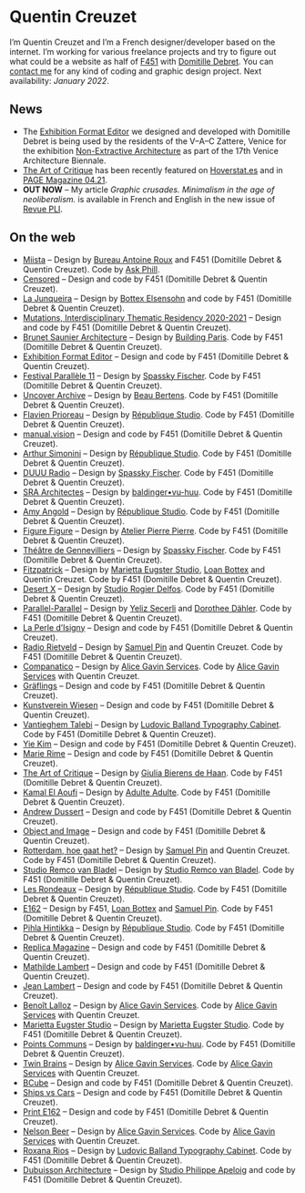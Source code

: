 # Quentin Creuzet

I’m Quentin Creuzet and I’m a French designer/developer based on the internet. I’m working for various freelance projects and try to figure out what could be a website as half of [F451](https://f451.faith) with [Domitille Debret](http://domitilledebret.net).
You can [contact me](mailto:quentin@f451.faith) for any kind of coding and graphic design project. Next availability: _January 2022_.

## News

- The [Exhibition Format Editor](http://exhibition-format-editor.v-a-c.org) we designed and developed with Domitille Debret is being used by the residents of the V–A–C Zattere, Venice for the exhibition [Non-Extractive Architecture](https://v-a-c.org/en/non-extractive-architecture) as part of the 17th Venice Architecture Biennale.
- [The Art of Critique](https://theartofcritique.rietveldacademie.nl) has been recently featured on [Hoverstat.es](https://www.hoverstat.es/features/the-art-of-critique) and in [PAGE Magazine 04.21](https://page-online.de).
- **OUT NOW** – My article _Graphic crusades. Minimalism in the age of neoliberalism._ is available in French and English in the new issue of [Revue PLI](https://pli-editions.com).

## On the web

- [Miista](https://www.miista.com) – Design by [Bureau Antoine Roux](https://bureauantoineroux.com) and F451 (Domitille Debret & Quentin Creuzet). Code by [Ask Phill](https://www.askphill.com).
- [Censored](https://censoredmagazine.fr) – Design and code by F451 (Domitille Debret & Quentin Creuzet).
- [La Junqueira](https://lajunqueira.org) – Design by [Bottex Elsensohn](https://www.instagram.com/bottexelsensohn) and code by F451 (Domitille Debret & Quentin Creuzet).
- [Mutations, Interdisciplinary Thematic Residency 2020-2021](http://www.mutationen.akademie-solitude.de) – Design and code by F451 (Domitille Debret & Quentin Creuzet).
- [Brunet Saunier Architecture](https://brunet-saunier.com) – Design by [Building Paris](http://buildingparis.fr). Code by F451 (Domitille Debret & Quentin Creuzet).
- [Exhibition Format Editor](http://exhibition-format-editor.v-a-c.org) – Design and code by F451 (Domitille Debret & Quentin Creuzet).
- [Festival Parallèle 11](https://festival11.plateformeparallele.com/programme) – Design by [Spassky Fischer](http://spassky-fischer.fr). Code by F451 (Domitille Debret & Quentin Creuzet).
- [Uncover Archive](https://uncoverarchive.com) – Design by [Beau Bertens](http://beaubertens.nl). Code by F451 (Domitille Debret & Quentin Creuzet).
- [Flavien Prioreau](https://flavienprioreau.com) – Design by [République Studio](https://www.republique.studio). Code by F451 (Domitille Debret & Quentin Creuzet).
- [manual.vision](https://manual.vision) – Design and code by F451 (Domitille Debret & Quentin Creuzet).
- [Arthur Simonini](https://arthursimonini.com) – Design by [République Studio](https://www.republique.studio). Code by F451 (Domitille Debret & Quentin Creuzet).
- [DUUU Radio](https://duuuradio.fr) – Design by [Spassky Fischer](http://spassky-fischer.fr). Code by F451 (Domitille Debret & Quentin Creuzet).
- [SRA Architectes](https://sra-architectes.com) – Design by [baldinger•vu-huu](http://www.baldingervuhuu.com). Code by F451 (Domitille Debret & Quentin Creuzet).
- [Amy Angold](https://amyangold.com) – Design by [République Studio](https://www.republique.studio). Code by F451 (Domitille Debret & Quentin Creuzet).
- [Figure Figure](https://figurefigure.fr) – Design by [Atelier Pierre Pierre](http://pierre-pierre.com). Code by F451 (Domitille Debret & Quentin Creuzet).
- [Théâtre de Gennevilliers](https://theatredegennevilliers.fr) – Design by [Spassky Fischer](http://spassky-fischer.fr). Code by F451 (Domitille Debret & Quentin Creuzet).
- [Fitzpatrick](https://fitzpatrick.gallery) – Design by [Marietta Eugster Studio](https://mariettaeugster.com), [Loan Bottex](https://loanbottex.tumblr.com) and Quentin Creuzet. Code by F451 (Domitille Debret & Quentin Creuzet).
- [Desert X](https://desertx.org) – Design by [Studio Rogier Delfos](https://rogierdelfos.net). Code by F451 (Domitille Debret & Quentin Creuzet).
- [Parallel-Parallel](https://parallel-parallel.com) – Design by [Yeliz Secerli](http://yelizsecerli.com) and [Dorothee Dähler](https://dorotheedaehler.ch). Code by F451 (Domitille Debret & Quentin Creuzet).
- [La Perle d’Isigny](https://laperledisigny.fr) – Design and code by F451 (Domitille Debret & Quentin Creuzet).
- [Radio Rietveld](https://radio.rietveldacademie.nl) – Design by [Samuel Pin](http://samuelpin.fr) and Quentin Creuzet. Code by F451 (Domitille Debret & Quentin Creuzet).
- [Companatico](https://companatico.com) – Design by [Alice Gavin Services](http://alicegavin.xyz). Code by [Alice Gavin Services](http://alicegavin.xyz) with Quentin Creuzet.
- [Gräflings](https://grafling.org) – Design and code by F451 (Domitille Debret & Quentin Creuzet).
- [Kunstverein Wiesen](http://kunstverein-wiesen.de) – Design and code by F451 (Domitille Debret & Quentin Creuzet).
- [Vantieghem Talebi](https://vantieghemtalebi.com) – Design by [Ludovic Balland Typography Cabinet](http://ludovic-balland.com). Code by F451 (Domitille Debret & Quentin Creuzet).
- [Yie Kim](https://yiekim.com) – Design and code by F451 (Domitille Debret & Quentin Creuzet).
- [Marie Rime](https://marierime.com) – Design and code by F451 (Domitille Debret & Quentin Creuzet).
- [The Art of Critique](https://theartofcritique.rietveldacademie.nl) – Design by [Giulia Bierens de Haan](https://www.giuliabierensdehaan.com). Code by F451 (Domitille Debret & Quentin Creuzet).
- [Kamal El Aoufi](https://kamalelaoufi.com) – Design by [Adulte Adulte](http://www.adulte-adulte.fr). Code by F451 (Domitille Debret & Quentin Creuzet).
- [Andrew Dussert](http://andrewdussert.com) – Design and code by F451 (Domitille Debret & Quentin Creuzet).
- [Object and Image](https://object-image.com) – Design and code by F451 (Domitille Debret & Quentin Creuzet).
- [Rotterdam, hoe gaat het?](https://rotterdamhoegaathet.nl) – Design by [Samuel Pin](http://samuelpin.fr) and Quentin Creuzet. Code by F451 (Domitille Debret & Quentin Creuzet).
- [Studio Remco van Bladel](https://remcovanbladel.nl) – Design by [Studio Remco van Bladel](https://remcovanbladel.nl). Code by F451 (Domitille Debret & Quentin Creuzet).
- [Les Rondeaux](https://lesrondeaux.fr) – Design by [République Studio](https://www.republique.studio). Code by F451 (Domitille Debret & Quentin Creuzet).
- [E162](http://e162.eu) – Design by F451, [Loan Bottex](https://loanbottex.tumblr.com) and [Samuel Pin](http://samuelpin.fr). Code by F451 (Domitille Debret & Quentin Creuzet).
- [Pihla Hintikka](https://pihlahintikka.com) – Design by [République Studio](https://www.republique.studio). Code by F451 (Domitille Debret & Quentin Creuzet).
- [Replica Magazine](http://replica-magazine.com) – Design and code by F451 (Domitille Debret & Quentin Creuzet).
- [Mathilde Lambert](http://mathildelambert.com) – Design and code by F451 (Domitille Debret & Quentin Creuzet).
- [Jean Lambert](http://www.jeanlambert.com) – Design and code by F451 (Domitille Debret & Quentin Creuzet).
- [Benoît Lalloz](https://benoitlalloz.com) – Design by [Alice Gavin Services](http://alicegavin.xyz). Code by [Alice Gavin Services](http://alicegavin.xyz) with Quentin Creuzet.
- [Marietta Eugster Studio](https://mariettaeugster.com) – Design by [Marietta Eugster Studio](https://mariettaeugster.com). Code by F451 (Domitille Debret & Quentin Creuzet).
- [Points Communs](https://points-communs.com) – Design by [baldinger•vu-huu](http://www.baldingervuhuu.com). Code by F451 (Domitille Debret & Quentin Creuzet).
- [Twin Brains](https://twinbrainsfilms.com) – Design by [Alice Gavin Services](http://alicegavin.xyz). Code by [Alice Gavin Services](http://alicegavin.xyz) with Quentin Creuzet.
- [BCube](https://bcube.fr) – Design and code by F451 (Domitille Debret & Quentin Creuzet).
- [Ships vs Cars](http://www.shipsvscars.info) – Design and code by F451 (Domitille Debret & Quentin Creuzet).
- [Print E162](http://print.e162.eu) – Design and code by F451 (Domitille Debret & Quentin Creuzet).
- [Nelson Beer](http://nelsonbeer.net) – Design by [Alice Gavin Services](http://alicegavin.xyz). Code by [Alice Gavin Services](http://alicegavin.xyz) with Quentin Creuzet.
- [Roxana Rios](https://roxana-rios.com) – Design by [Ludovic Balland Typography Cabinet](http://ludovic-balland.com). Code by F451 (Domitille Debret & Quentin Creuzet).
- [Dubuisson Architecture](http://dubuisson-architecture.com) – Design by [Studio Philippe Apeloig](http://apeloig.com) and code by F451 (Domitille Debret & Quentin Creuzet).
